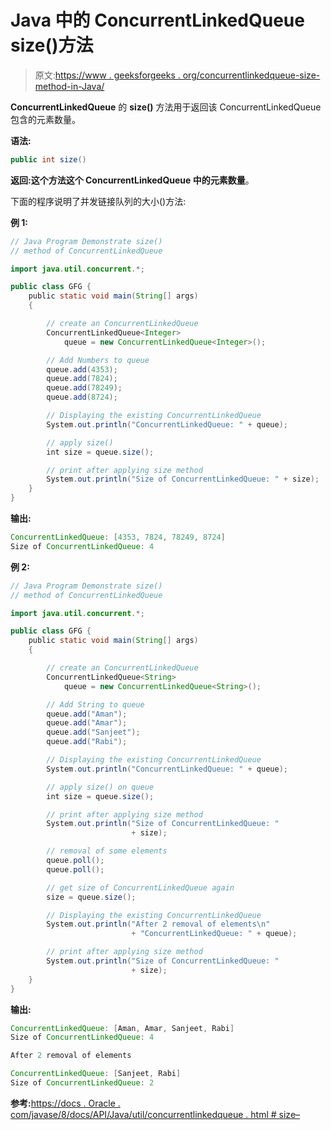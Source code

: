 # Java 中的 ConcurrentLinkedQueue size()方法

> 原文:[https://www . geeksforgeeks . org/concurrentlinkedqueue-size-method-in-Java/](https://www.geeksforgeeks.org/concurrentlinkedqueue-size-method-in-java/)

**ConcurrentLinkedQueue** 的 **size()** 方法用于返回该 ConcurrentLinkedQueue 包含的元素数量。

**语法:**

```java
public int size()
```

**返回:**这个方法**这个 ConcurrentLinkedQueue 中的元素数量**。

下面的程序说明了并发链接队列的大小()方法:

**例 1:**

```java
// Java Program Demonstrate size()
// method of ConcurrentLinkedQueue

import java.util.concurrent.*;

public class GFG {
    public static void main(String[] args)
    {

        // create an ConcurrentLinkedQueue
        ConcurrentLinkedQueue<Integer>
            queue = new ConcurrentLinkedQueue<Integer>();

        // Add Numbers to queue
        queue.add(4353);
        queue.add(7824);
        queue.add(78249);
        queue.add(8724);

        // Displaying the existing ConcurrentLinkedQueue
        System.out.println("ConcurrentLinkedQueue: " + queue);

        // apply size()
        int size = queue.size();

        // print after applying size method
        System.out.println("Size of ConcurrentLinkedQueue: " + size);
    }
}
```

**输出:**

```java
ConcurrentLinkedQueue: [4353, 7824, 78249, 8724]
Size of ConcurrentLinkedQueue: 4

```

**例 2:**

```java
// Java Program Demonstrate size()
// method of ConcurrentLinkedQueue

import java.util.concurrent.*;

public class GFG {
    public static void main(String[] args)
    {

        // create an ConcurrentLinkedQueue
        ConcurrentLinkedQueue<String>
            queue = new ConcurrentLinkedQueue<String>();

        // Add String to queue
        queue.add("Aman");
        queue.add("Amar");
        queue.add("Sanjeet");
        queue.add("Rabi");

        // Displaying the existing ConcurrentLinkedQueue
        System.out.println("ConcurrentLinkedQueue: " + queue);

        // apply size() on queue
        int size = queue.size();

        // print after applying size method
        System.out.println("Size of ConcurrentLinkedQueue: "
                           + size);

        // removal of some elements
        queue.poll();
        queue.poll();

        // get size of ConcurrentLinkedQueue again
        size = queue.size();

        // Displaying the existing ConcurrentLinkedQueue
        System.out.println("After 2 removal of elements\n"
                           + "ConcurrentLinkedQueue: " + queue);

        // print after applying size method
        System.out.println("Size of ConcurrentLinkedQueue: "
                           + size);
    }
}
```

**输出:**

```java
ConcurrentLinkedQueue: [Aman, Amar, Sanjeet, Rabi]
Size of ConcurrentLinkedQueue: 4

After 2 removal of elements

ConcurrentLinkedQueue: [Sanjeet, Rabi]
Size of ConcurrentLinkedQueue: 2

```

**参考:**[https://docs . Oracle . com/javase/8/docs/API/Java/util/concurrentlinkedqueue . html # size–](https://docs.oracle.com/javase/8/docs/api/java/util/concurrent/ConcurrentLinkedQueue.html#size--)